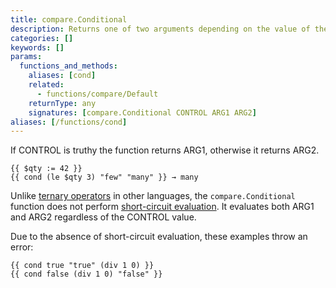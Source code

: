 ```yaml
---
title: compare.Conditional
description: Returns one of two arguments depending on the value of the control argument.
categories: []
keywords: []
params:
  functions_and_methods:
    aliases: [cond]
    related:
      - functions/compare/Default
    returnType: any
    signatures: [compare.Conditional CONTROL ARG1 ARG2]
aliases: [/functions/cond]
---
```


If CONTROL is truthy the function returns ARG1, otherwise it returns ARG2.

```go-html-template
{{ $qty := 42 }}
{{ cond (le $qty 3) "few" "many" }} → many
```

Unlike [ternary operators] in other languages, the `compare.Conditional` function does not perform [short-circuit evaluation]. It evaluates both ARG1 and ARG2 regardless of the CONTROL value.

[short-circuit evaluation]: https://en.wikipedia.org/wiki/Short-circuit_evaluation
[ternary operators]: https://en.wikipedia.org/wiki/Ternary_conditional_operator

Due to the absence of short-circuit evaluation, these examples throw an error:

```go-html-template
{{ cond true "true" (div 1 0) }}
{{ cond false (div 1 0) "false" }}
```

